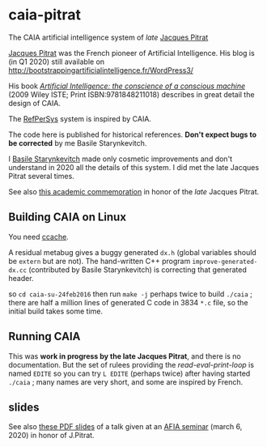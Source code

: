 # caia-pitrat

The CAIA artificial intelligence system of *late* [Jacques Pitrat](https://en.wikipedia.org/wiki/Jacques_Pitrat)


[Jacques Pitrat](https://fr.wikipedia.org/wiki/Jacques_Pitrat) was the French pioneer of Artificial Intelligence.
His blog is (in Q1 2020) still available on http://bootstrappingartificialintelligence.fr/WordPress3/

His book [*Artificial Intelligence: the conscience of a conscious machine*](https://onlinelibrary.wiley.com/doi/book/10.1002/9780470611791) (2009 Wiley ISTE; Print ISBN:9781848211018)  describes in great detail the design of CAIA.

The [RefPerSys](http://refpersys.org/) system is inspired by CAIA.

The code here is published for historical references. **Don't expect bugs to be corrected** by me Basile Starynkevitch.

I [Basile Starynkevitch](http://starynkevitch.net/Basile/) made only
cosmetic improvements and don't understand in 2020 all the details of
this system. I did met the late Jacques Pitrat several times.

See also [this academic
commemoration](https://afia.asso.fr/journee-hommage-j-pitrat/) in
honor of the *late* Jacques Pitrat.

## Building CAIA on Linux 

You need [ccache](https://ccache.dev/).

A residual metabug gives a buggy generated `dx.h` (global variables should be `extern` but are not).
The hand-written C++ program `improve-generated-dx.cc` (contributed by Basile Starynkevitch) is correcting that generated header.

so `cd caia-su-24feb2016` then run `make -j` perhaps twice to build `./caia` ; there
are half a million lines of generated C code in 3834 `*.c` file, so
the initial build takes some time.

## Running CAIA

This was **work in progress by the late Jacques Pitrat**, and there is no
documentation. But the set of rulees providing the
*read-eval-print-loop* is named `EDITE` so you can try `L EDITE`
(perhaps twice) after having started `./caia` ; many names are very
short, and some are inspired by French.


## slides
See also [these PDF slides](http://refpersys.org/Starynkevitch-CAIA-RefPerSys-2020mar06.pdf) of a talk given at an [AFIA seminar](https://afia.asso.fr/journee-hommage-j-pitrat/) (march 6, 2020) in honor of J.Pitrat.

